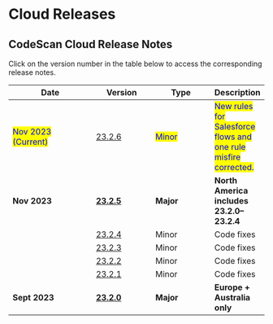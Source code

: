 # Cloud Releases

## **CodeScan Cloud Release Notes**

Click on the version number in the table below to access the corresponding release notes.

<table data-full-width="true"><thead><tr><th width="152">Date</th><th width="103">Version</th><th width="103">Type</th><th>Description</th></tr></thead><tbody><tr><td><mark style="color:blue;">Nov 2023 (Current)</mark></td><td><a href="release-note-23.2.md#codescan-v.-23.2.6">23.2.6</a></td><td><mark style="color:blue;">Minor</mark></td><td><mark style="color:blue;">New rules for Salesforce flows and one rule misfire corrected.</mark></td></tr><tr><td><strong>Nov 2023</strong></td><td><a href="./#codescan-v.-23.2.5-north-america-na-includes-23.2.1-23.2.4-rollup"><strong>23.2.5</strong></a></td><td><strong>Major</strong></td><td><strong>North America includes 23.2.0–23.2.4</strong></td></tr><tr><td></td><td><a href="release-note-23.2.md#codescan-v.-23.2.4">23.2.4</a></td><td>Minor</td><td>Code fixes</td></tr><tr><td></td><td><a href="release-note-23.2.md#codescan-v.-23.2.3">23.2.3</a></td><td>Minor</td><td>Code fixes</td></tr><tr><td></td><td><a href="release-note-23.2.md#codescan-v.-23.2.2">23.2.2</a></td><td>Minor</td><td>Code fixes</td></tr><tr><td></td><td><a href="release-note-23.2.md#codescan-v.-23.2.1">23.2.1</a></td><td>Minor</td><td>Code fixes</td></tr><tr><td><strong>Sept 2023</strong></td><td><a href="release-note-23.2.md#codescan-v.-23.2.0-eu-au-only"><strong>23.2.0</strong></a></td><td><strong>Major</strong></td><td><strong>Europe + Australia only</strong></td></tr></tbody></table>


